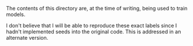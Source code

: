 The contents of this directory are, at the time of writing, being used to train models.

I don't believe that I will be able to reproduce these exact labels since I hadn't implemented seeds into the original code. This is addressed in an alternate version.